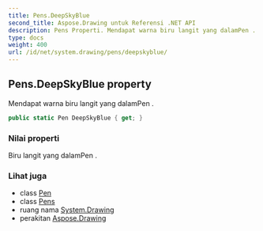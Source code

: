 ```yaml
---
title: Pens.DeepSkyBlue
second_title: Aspose.Drawing untuk Referensi .NET API
description: Pens Properti. Mendapat warna biru langit yang dalamPen .
type: docs
weight: 400
url: /id/net/system.drawing/pens/deepskyblue/
---
```

## Pens.DeepSkyBlue property

Mendapat warna biru langit yang dalamPen .

```csharp
public static Pen DeepSkyBlue { get; }
```

### Nilai properti

Biru langit yang dalamPen .

### Lihat juga

* class [Pen](../../pen/)
* class [Pens](../)
* ruang nama [System.Drawing](../../pens/)
* perakitan [Aspose.Drawing](../../../)


